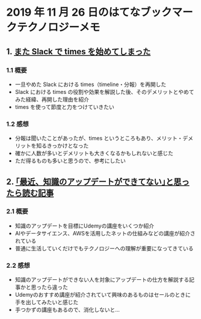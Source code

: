 # 2019 年 11 月 26 日のはてなブックマークテクノロジーメモ

## 1. [また Slack で times を始めてしまった](https://note.com/vaaaaanquish/n/ncc512cf0e263)

### 1.1 概要

- 一旦やめた Slack における times（timeline・分報）を再開した
- Slack における times の役割や効果を解説した後、そのデメリットとやめてみた経緯、再開した理由を紹介
- times を使って節度と力をつけていきたい

### 1.2 感想

- 分報は聞いたことがあったが、times というところもあり、メリット・デメリットを知るきっかけとなった
- 確かに人数が多いとデメリットも大きくなるかもしれないと感じた
- ただ得るものも多いと思うので、参考にしたい

## 2. [｢最近、知識のアップデートができてない｣と思ったら読む記事](https://www.gizmodo.jp/2019/11/what-we-should-learn-for-2020-udemy.html)

### 2.1 概要

- 知識のアップデートを目標にUdemyの講座をいくつか紹介
- AIやデータサイエンス、AWSを活用したネットの仕組みなどの講座が紹介されている
- 普通に生活していくだけでもテクノロジーへの理解が重要になってきている

### 2.2 感想

- 知識のアップデートができない人を対象にアップデートの仕方を解説する記事かと思ったら違った
- Udemyのおすすめ講座が紹介されていて興味のあるものはセールのときに手を出してみたいと感じた
- 手つかずの講座もあるので、消化しないと…
